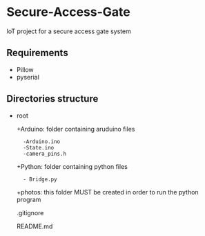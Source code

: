 # Secure-Access-Gate
IoT project for a secure access gate system

## Requirements
- Pillow
- pyserial

## Directories structure
+ root

    +Arduino: folder containing aruduino files
    
        -Arduino.ino
        -State.ino
        -camera_pins.h
        
    +Python: folder containing python files
    
        - Bridge.py
 
    +photos: this folder MUST be created in order to run the python program
    
    .gitignore
    
    README.md

